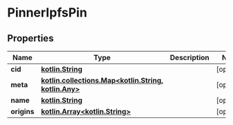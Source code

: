 # PinnerIpfsPin

## Properties
Name | Type | Description | Notes
------------ | ------------- | ------------- | -------------
**cid** | [**kotlin.String**](.md) |  |  [optional]
**meta** | [**kotlin.collections.Map&lt;kotlin.String, kotlin.Any&gt;**](.md) |  |  [optional]
**name** | [**kotlin.String**](.md) |  |  [optional]
**origins** | [**kotlin.Array&lt;kotlin.String&gt;**](.md) |  |  [optional]
